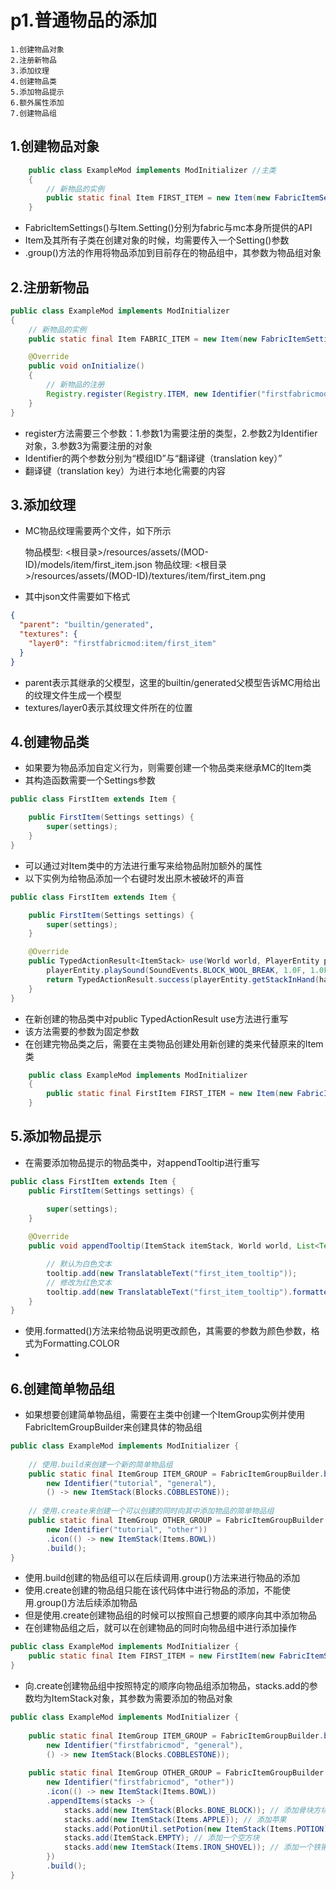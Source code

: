 # p1.普通物品的添加

    1.创建物品对象
    2.注册新物品
    3.添加纹理
    4.创建物品类
    5.添加物品提示
    6.额外属性添加
    7.创建物品组

## 1.创建物品对象
````java
    public class ExampleMod implements ModInitializer //主类
    {
        // 新物品的实例
        public static final Item FIRST_ITEM = new Item(new FabricItemSettings().group(ItemGroup.MISC));
    }
````
- FabricItemSettings()与Item.Setting()分别为fabric与mc本身所提供的API
- Item及其所有子类在创建对象的时候，均需要传入一个Setting()参数
- .group()方法的作用将物品添加到目前存在的物品组中，其参数为物品组对象

## 2.注册新物品
````java
public class ExampleMod implements ModInitializer
{
    // 新物品的实例
    public static final Item FABRIC_ITEM = new Item(new FabricItemSettings().group(ItemGroup.MISC));

    @Override
    public void onInitialize()
    {
        // 新物品的注册
        Registry.register(Registry.ITEM, new Identifier("firstfabricmod", "first_item"), FIRST_ITEM);
    }
}
````
- register方法需要三个参数：1.参数1为需要注册的类型，2.参数2为Identifier对象，3.参数3为需要注册的对象
- Identifier的两个参数分别为“模组ID”与“翻译键（translation key）”
- 翻译键（translation key）为进行本地化需要的内容

## 3.添加纹理
- MC物品纹理需要两个文件，如下所示


    物品模型: <根目录>/resources/assets/(MOD-ID)/models/item/first_item.json
    物品纹理: <根目录>/resources/assets/(MOD-ID)/textures/item/first_item.png


- 其中json文件需要如下格式
```json
{
  "parent": "builtin/generated",
  "textures": {
    "layer0": "firstfabricmod:item/first_item"
  }
}
```
- parent表示其继承的父模型，这里的builtin/generated父模型告诉MC用给出的纹理文件生成一个模型
- textures/layer0表示其纹理文件所在的位置

## 4.创建物品类
- 如果要为物品添加自定义行为，则需要创建一个物品类来继承MC的Item类
- 其构造函数需要一个Settings参数
```java
public class FirstItem extends Item {

    public FirstItem(Settings settings) {
        super(settings);
    }
}
```
- 可以通过对Item类中的方法进行重写来给物品附加额外的属性
- 以下实例为给物品添加一个右键时发出原木被破坏的声音
```java
public class FirstItem extends Item {

    public FirstItem(Settings settings) {
        super(settings);
    }

    @Override
    public TypedActionResult<ItemStack> use(World world, PlayerEntity playerEntity, Hand hand) {
        playerEntity.playSound(SoundEvents.BLOCK_WOOL_BREAK, 1.0F, 1.0F);
        return TypedActionResult.success(playerEntity.getStackInHand(hand));
    }
}
```
- 在新创建的物品类中对public TypedActionResult<ItemStack> use方法进行重写
- 该方法需要的参数为固定参数
- 在创建完物品类之后，需要在主类物品创建处用新创建的类来代替原来的Item类
```java
    public class ExampleMod implements ModInitializer
    {
        public static final FirstItem FIRST_ITEM = new Item(new FabricItemSettings().group(ItemGroup.MISC));
    }
```

## 5.添加物品提示
- 在需要添加物品提示的物品类中，对appendTooltip进行重写
```java
public class FirstItem extends Item {
    public FirstItem(Settings settings) {

        super(settings);
    }
    
    @Override
    public void appendTooltip(ItemStack itemStack, World world, List<Text> tooltip, TooltipContext tooltipContext){

        // 默认为白色文本
        tooltip.add(new TranslatableText("first_item_tooltip"));
        // 修改为红色文本
        tooltip.add(new TranslatableText("first_item_tooltip").formatted(Formatting.RED));
    }
}
```
- 使用.formatted()方法来给物品说明更改颜色，其需要的参数为颜色参数，格式为Formatting.COLOR
- 

## 6.创建简单物品组
- 如果想要创建简单物品组，需要在主类中创建一个ItemGroup实例并使用FabricItemGroupBuilder来创建具体的物品组
```java
public class ExampleMod implements ModInitializer {
 
    // 使用.build来创建一个新的简单物品组
	public static final ItemGroup ITEM_GROUP = FabricItemGroupBuilder.build(
		new Identifier("tutorial", "general"),
		() -> new ItemStack(Blocks.COBBLESTONE));
 
    // 使用.create来创建一个可以创建的同时向其中添加物品的简单物品组
	public static final ItemGroup OTHER_GROUP = FabricItemGroupBuilder.create(
		new Identifier("tutorial", "other"))
		.icon(() -> new ItemStack(Items.BOWL))
		.build();
}
```
- 使用.build创建的物品组可以在后续调用.group()方法来进行物品的添加
- 使用.create创建的物品组只能在该代码体中进行物品的添加，不能使用.group()方法后续添加物品
- 但是使用.create创建物品组的时候可以按照自己想要的顺序向其中添加物品
- 在创建物品组之后，就可以在创建物品的同时向物品组中进行添加操作
```java
public class ExampleMod implements ModInitializer {
    public static final Item FIRST_ITEM = new FirstItem(new FabricItemSettings().group(ExampleMod.ITEM_GROUP));
}
```
- 向.create创建物品组中按照特定的顺序向物品组添加物品，stacks.add的参数均为ItemStack对象，其参数为需要添加的物品对象
```java
public class ExampleMod implements ModInitializer {
 
	public static final ItemGroup ITEM_GROUP = FabricItemGroupBuilder.build(
		new Identifier("firstfabricmod", "general"),
		() -> new ItemStack(Blocks.COBBLESTONE));
 
	public static final ItemGroup OTHER_GROUP = FabricItemGroupBuilder.create(
		new Identifier("firstfabricmod", "other"))
		.icon(() -> new ItemStack(Items.BOWL))
		.appendItems(stacks -> {
			stacks.add(new ItemStack(Blocks.BONE_BLOCK)); // 添加骨块方块
			stacks.add(new ItemStack(Items.APPLE)); // 添加苹果
			stacks.add(PotionUtil.setPotion(new ItemStack(Items.POTION), Potions.WATER)); // 添加一个装满水的水瓶
			stacks.add(ItemStack.EMPTY); // 添加一个空方块
			stacks.add(new ItemStack(Items.IRON_SHOVEL)); // 添加一个铁锹
		})
		.build();
}
```
